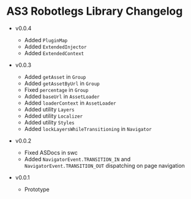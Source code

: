 # AS3 Robotlegs Library Changelog

* v0.0.4
	* Added `PluginMap`
	* Added `ExtendedInjector`
	* Added `ExtendedContext`

* v0.0.3
	* Added `getAsset` in `Group`
	* Added `getAssetByUrl` in `Group`
	* Fixed `percentage` in `Group`
	* Added `baseUrl` in `AssetLoader`
	* Added `loaderContext` in `AssetLoader`
	* Added utility `Layers`
	* Added utility `Localizer`
	* Added utility `Styles`
	* Added `lockLayersWhileTransitioning` in `Navigator`
* v0.0.2
	* Fixed ASDocs in swc
	* Added `NavigatorEvent.TRANSITION_IN` and `NavigatorEvent.TRANSITION_OUT` dispatching on page navigation

* v0.0.1
	* Prototype